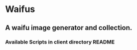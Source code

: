 # Waifus

## A waifu image generator and collection.

### Available Scripts in client directory README